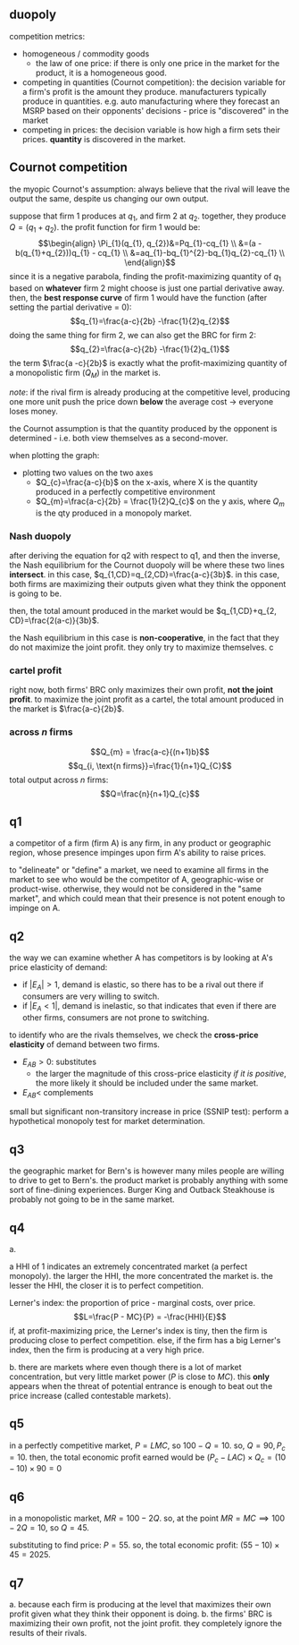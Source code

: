 ## duopoly
competition metrics:
- homogeneous / commodity goods
	- the law of one price: if there is only one price in the market for the product, it is a homogeneous good.
- competing in quantities (Cournot competition): the decision variable for a firm's profit is the amount they produce. manufacturers typically produce in quantities. e.g. auto manufacturing where they forecast an MSRP based on their opponents' decisions - price is "discovered" in the market
- competing in prices: the decision variable is how high a firm sets their prices. **quantity** is discovered in the market.
## Cournot competition
the myopic Cournot's assumption: always believe that the rival will leave the output the same, despite us changing our own output.

suppose that firm 1 produces at $q_{1}$, and firm 2 at $q_{2}$. together, they produce $Q =(q_{1}+q_{2})$. the profit function for firm 1 would be:
$$\begin{align}
\Pi_{1}(q_{1}, q_{2})&=Pq_{1}-cq_{1} \\
&=(a - b(q_{1}+q_{2}))q_{1} - cq_{1} \\
&=aq_{1}-bq_{1}^{2}-bq_{1}q_{2}-cq_{1} \\
\end{align}$$
since it is a negative parabola, finding the profit-maximizing quantity of $q_{1}$ based on **whatever** firm 2 might choose is just one partial derivative away. then, the **best response curve** of firm 1 would have the function (after setting the partial derivative = 0):
$$q_{1}=\frac{a-c}{2b} -\frac{1}{2}q_{2}$$
doing the same thing for firm 2, we can also get the BRC for firm 2:
$$q_{2}=\frac{a-c}{2b} -\frac{1}{2}q_{1}$$
the term $\frac{a -c}{2b}$ is exactly what the profit-maximizing quantity of a monopolistic firm ($Q_{M}$) in the market is.

*note*: if the rival firm is already producing at the competitive level, producing one more unit push the price down **below** the average cost -> everyone loses money. 

the Cournot assumption is that the quantity produced by the opponent is determined - i.e. both view themselves as a second-mover. 

when plotting the graph:
- plotting two values on the two axes
	- $Q_{c}=\frac{a-c}{b}$ on the x-axis, where X is the quantity produced in a perfectly competitive environment
	- $Q_{m}=\frac{a-c}{2b} = \frac{1}{2}Q_{c}$ on the y axis, where $Q_{m}$ is the qty produced in a monopoly market. 
### Nash duopoly
after deriving the equation for q2 with respect to q1, and then the inverse, the Nash equilibrium for the Cournot duopoly will be where these two lines **intersect**. in this case, $q_{1,CD}=q_{2,CD}=\frac{a-c}{3b}$. in this case, both firms are maximizing their outputs given what they think the opponent is going to be.

then, the total amount produced in the market would be $q_{1,CD}+q_{2, CD}=\frac{2(a-c)}{3b}$.

the Nash equilibrium in this case is **non-cooperative**, in the fact that they do not maximize the joint profit. they only try to maximize themselves. c
### cartel profit
right now, both firms' BRC only maximizes their own profit, **not the joint profit**. to maximize the joint profit as a cartel, the total amount produced in the market is $\frac{a-c}{2b}$.
### across $n$ firms
$$Q_{m} = \frac{a-c}{(n+1)b}$$
$$q_{i, \text{n firms}}=\frac{1}{n+1}Q_{C}$$
total output across $n$ firms:
$$Q=\frac{n}{n+1}Q_{c}$$
## q1
a competitor of a firm (firm A) is any firm, in any product or geographic region, whose presence impinges upon firm A's ability to raise prices.

to "delineate" or "define" a market, we need to examine all firms in the market to see who would be the competitor of A, geographic-wise or product-wise. otherwise, they would not be considered in the "same market", and which could mean that their presence is not potent enough to impinge on A. 
## q2
the way we can examine whether A has competitors is by looking at A's price elasticity of demand:
- if $|E_{A}| > 1$, demand is elastic, so there has to be a rival out there if consumers are very willing to switch.
- if $|E_{A} < 1|$, demand is inelastic, so that indicates that even if there are other firms, consumers are not prone to switching.

to identify who are the rivals themselves, we check the **cross-price elasticity** of demand between two firms.
- $E_{AB} > 0$: substitutes
	- the larger the magnitude of this cross-price elasticity *if it is positive*, the more likely it should be included under the same market.
- $E_{AB} <$ complements

small but significant non-transitory increase in price (SSNIP test): perform a hypothetical monopoly test for market determination.
## q3
the geographic market for Bern's is however many miles people are willing to drive to get to Bern's. the product market is probably anything with some sort of fine-dining experiences. Burger King and Outback Steakhouse is probably not going to be in the same market.
## q4
a.

a HHI of 1 indicates an extremely concentrated market (a perfect monopoly). the larger the HHI, the more concentrated the market is. the lesser the HHI, the closer it is to perfect competition.

Lerner's index: the proportion of price - marginal costs, over price. 
$$L=\frac{P - MC}{P} = -\frac{HHI}{E}$$
if, at profit-maximizing price, the Lerner's index is tiny, then the firm is producing close to perfect competition. else, if the firm has a big Lerner's index, then the firm is producing at a very high price.

b.
there are markets where even though there is a lot of market concentration, but very little market power ($P$ is close to $MC$). this **only** appears when the threat of potential entrance is enough to beat out the price increase (called contestable markets).

## q5
in a perfectly competitive market, $P=LMC$, so $100 - Q = 10$. so, $Q=90, P_{c} = 10.$
then, the total economic profit earned would be $(P_{c} - LAC)\times Q_{c} = (10 -10)\times 90= 0$

## q6
in a monopolistic market, $MR = 100 - 2Q$. so, at the point $MR = MC\implies 100-2Q=10$, so $Q=45$. 

substituting to find price: $P =55$. so, the total economic profit: $(55 -10)\times 45=2025.$

## q7
a. because each firm is producing at the level that maximizes their own profit given what they think their opponent is doing. 
b. the firms' BRC is maximizing their own profit, not the joint profit. they completely ignore the results of their rivals.  